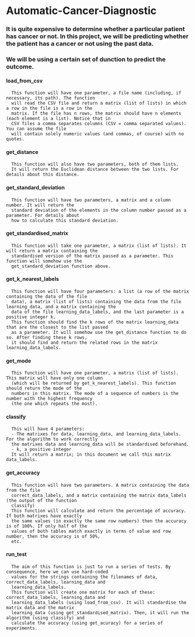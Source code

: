 # Automatic-Cancer-Diagnostic

### It is quite expensive to determine whether a particular patient has cancer or not. In this project, we will be predicting whether the patient has a cancer or not using the past data.

### We will be using a certain set of dunction to predict the outcome.

#### load_from_csv
      This function will have one parameter, a file name (including, if necessary, its path). The function
      will read the CSV file and return a matrix (list of lists) in which a row in the file is a row in the
      matrix. If the file has n rows, the matrix should have n elements (each element is a list). Notice that in
      CSV files a comma separates columns (CSV = comma separated values). You can assume the file
      will contain solely numeric values (and commas, of course) with no quotes.
      
      
#### get_distance
      This function will also have two parameters, both of them lists. 
      It will return the Euclidean distance between the two lists. For details about this distance.
      
#### get_standard_deviation
      This function will have two parameters, a matrix and a column number. It will return the
      standard deviation of the elements in the column number passed as a parameter. For details about
      how to calculate this standard deviation.
      
#### get_standardised_matrix
      This function will take one parameter, a matrix (list of lists). It will return a matrix containing the
      standardised version of the matrix passed as a parameter. This function will somehow use the
      get_standard_deviation function above. 

#### get_k_nearest_labels
      This function will have four parameters: a list (a row of the matrix containing the data of the file
      data), a matrix (list of lists) containing the data from the file learning_data, and a matrix containing the
      data of the file learning_data_labels, and the last parameter is a positive integer k.
      This function should find the k rows of the matrix learning_data that are the closest to the list passed
      as a parameter. It will somehow use the get_distance function to do so. After finding these k rows,
      it should find and return the related rows in the matrix learning_data_labels.
      
#### get_mode
      This function will have one parameter, a matrix (list of lists). This matrix will have only one column
      (which will be returned by get_k_nearest_labels). This function should return the mode of the
      numbers in this matrix. The mode of a sequence of numbers is the number with the highest frequency
      (the one which repeats the most).

#### classify
      This will have 4 parameters:
      - The matrixes for data, learning_data, and learning_data_labels. For the algorithm to work correctly
      the matrixes data and learning_data will be standardised beforehand.
      - k, a positive integer
      It will return a matrix; in this document we call this matrix data_labels.
     
#### get_accuracy
      This function will have two parameters. A matrix containing the data from the file
      correct_data_labels, and a matrix containing the matrix data_labels (the output of the function
      classify)
      This function will calculate and return the percentage of accuracy. If both matrixes have exactly
      the same values (in exactly the same row numbers) then the accuracy is of 100%. If only half of the
      values of both tables match exactly in terms of value and row number, then the accuracy is of 50%,
      etc.
      
#### run_test
      The aim of this function is just to run a series of tests. By consequence, here we can use hard-coded
      values for the strings containing the filenames of data, correct_data_labels, learning_data and
      learning_data_labels.
      This function will create one matrix for each of these: correct_data_labels, learning_data and
      learning_data_labels (using load_from_csv). It will standardise the matrix data and the matrix
      learning_data (using get_standardised_matrix). Then, it will run the algorithm (using classify) and
      calculate the accuracy (using get_acuracy) for a series of experiments.
